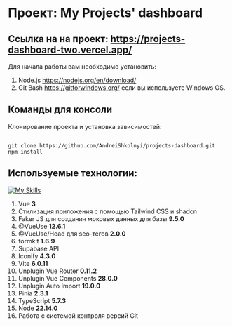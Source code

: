 # Проект: My Projects' dashboard

## Ссылка на на проект: https://projects-dashboard-two.vercel.app/

Для начала работы вам необходимо установить:
1. Node.js https://nodejs.org/en/download/
2. Git Bash https://gitforwindows.org/ если вы используете Windows OS.

## Команды для консоли

Клонирование проекта и установка зависимостей:
```

git clone https://github.com/AndreiShkolnyi/projects-dashboard.git
npm install
```

## Используемые технологии:
[![My Skills](https://skillicons.dev/icons?i=vue,tailwind,supabase,vite,pinia,ts,nodejs,git&theme=light)](https://skillicons.dev)
1. Vue **3**
2. Стилизация приложения с помощью Tailwind CSS и shadcn
3. Faker JS для создания моковых данных для базы **9.5.0**
4. @VueUse **12.6.1**
5. @VueUse/Head для seo-тегов **2.0.0**
6. formkit **1.6.9**
7. Supabase API
8. Iconify **4.3.0**
9. Vite **6.0.11**
10. Unplugin Vue Router **0.11.2**
11. Unplugin Vue Components **28.0.0**
12. Unplugin Auto Import **19.0.0**
13. Pinia **2.3.1**
17. TypeScript **5.7.3**
18. Node **22.14.0**
19. Работа с системой контроля версий Git

